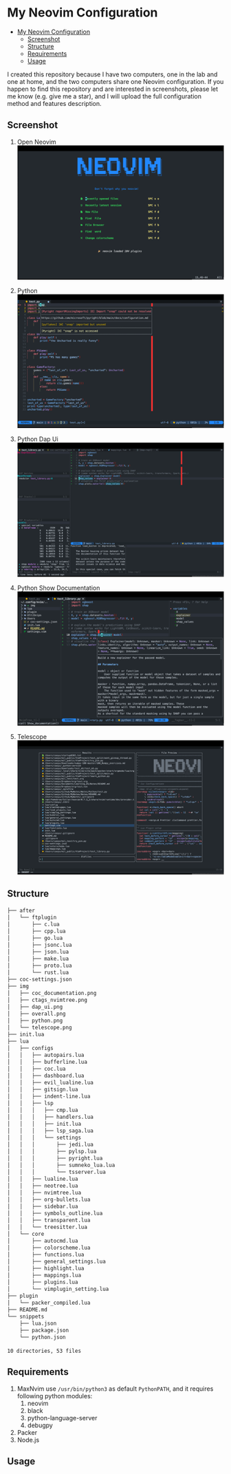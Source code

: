 # My Neovim Configuration

<!--toc:start-->
- [My Neovim Configuration](#my-neovim-configuration)
  - [Screenshot](#screenshot)
  - [Structure](#structure)
  - [Requirements](#requirements)
  - [Usage](#usage)
<!--toc:end-->

I created this repository because I have two computers, one in the lab and one
at home, and the two computers share one Neovim configuration. If you happen to
find this repository and are interested in screenshots, please let me know (e.g.
give me a star), and I will upload the full configuration method and features
description.

## Screenshot

1. Open Neovim ![overall](img/overall.png)

2. Python ![python](img/python.png)

3. Python Dap Ui ![python dap](img/dap_ui.png)

4. Python Show Documentation ![python_doc](img/coc_documentation.png)

5. Telescope ![telescope](img/telescope.png)

## Structure

```tree
├── after
│   └── ftplugin
│       ├── c.lua
│       ├── cpp.lua
│       ├── go.lua
│       ├── jsonc.lua
│       ├── json.lua
│       ├── make.lua
│       ├── proto.lua
│       └── rust.lua
├── coc-settings.json
├── img
│   ├── coc_documentation.png
│   ├── ctags_nvimtree.png
│   ├── dap_ui.png
│   ├── overall.png
│   ├── python.png
│   └── telescope.png
├── init.lua
├── lua
│   ├── configs
│   │   ├── autopairs.lua
│   │   ├── bufferline.lua
│   │   ├── coc.lua
│   │   ├── dashboard.lua
│   │   ├── evil_lualine.lua
│   │   ├── gitsign.lua
│   │   ├── indent-line.lua
│   │   ├── lsp
│   │   │   ├── cmp.lua
│   │   │   ├── handlers.lua
│   │   │   ├── init.lua
│   │   │   ├── lsp_saga.lua
│   │   │   └── settings
│   │   │       ├── jedi.lua
│   │   │       ├── pylsp.lua
│   │   │       ├── pyright.lua
│   │   │       ├── sumneko_lua.lua
│   │   │       └── tsserver.lua
│   │   ├── lualine.lua
│   │   ├── neotree.lua
│   │   ├── nvimtree.lua
│   │   ├── org-bullets.lua
│   │   ├── sidebar.lua
│   │   ├── symbols_outline.lua
│   │   ├── transparent.lua
│   │   └── treesitter.lua
│   └── core
│       ├── autocmd.lua
│       ├── colorscheme.lua
│       ├── functions.lua
│       ├── general_settings.lua
│       ├── highlight.lua
│       ├── mappings.lua
│       ├── plugins.lua
│       └── vimplugin_setting.lua
├── plugin
│   └── packer_compiled.lua
├── README.md
└── snippets
    ├── lua.json
    ├── package.json
    └── python.json

10 directories, 53 files
```

## Requirements

1. MaxNvim use `/usr/bin/python3` as default `PythonPATH`, and it requires
   following python modules:
    1. neovim
    2. black
    3. python-language-server
    4. debugpy
2. Packer
3. Node.js

## Usage
